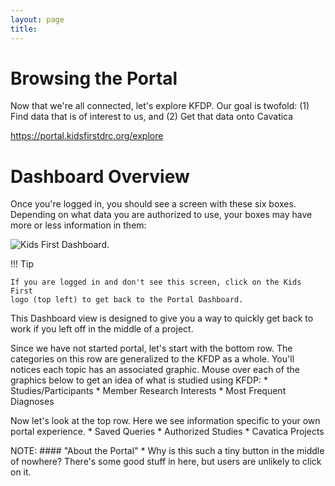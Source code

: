 ```yaml
---
layout: page
title:
---
```


Browsing the Portal
===================


Now that we're all connected, let's explore KFDP. Our goal is twofold:
(1) Find data that is of interest to us, and (2) Get that data onto
Cavatica

<https://portal.kidsfirstdrc.org/explore>

Dashboard Overview
==================

Once you're logged in, you should see a screen with these six boxes.
Depending on what data you are authorized to use, your boxes may have
more or less information in them:

![**Kids First Dashboard.**](../../images/KidsFirstPortal_11.png)

!!! Tip

    If you are logged in and don't see this screen, click on the Kids First
    logo (top left) to get back to the Portal Dashboard.


This Dashboard view is designed to give you a way to quickly get back to
work if you left off in the middle of a project.

Since we have not started portal, let's start with the bottom row. The
categories on this row are generalized to the KFDP as a whole. You'll
notices each topic has an associated graphic. Mouse over each of the
graphics below to get an idea of what is studied using KFDP: \*
Studies/Participants \* Member Research Interests \* Most Frequent
Diagnoses

Now let's look at the top row. Here we see information specific to your
own portal experience. \* Saved Queries \* Authorized Studies \*
Cavatica Projects

NOTE: \#\#\#\# \"About the Portal\" \* Why is this such a tiny button in
the middle of nowhere? There's some good stuff in here, but users are
unlikely to click on it.
